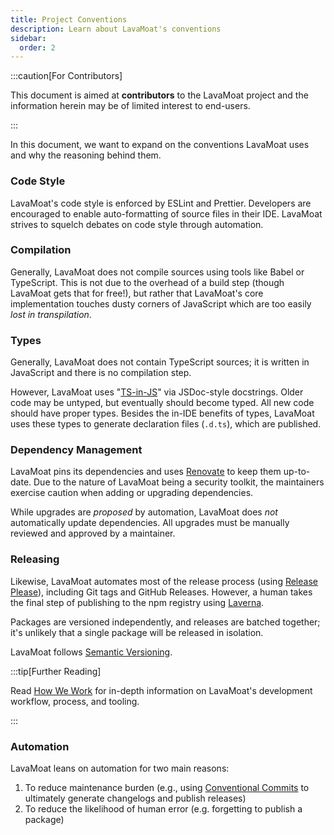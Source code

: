 ```yaml
---
title: Project Conventions
description: Learn about LavaMoat's conventions
sidebar:
  order: 2
---
```


:::caution[For Contributors]

This document is aimed at **contributors** to the LavaMoat project and the information herein may be of limited interest to end-users.

:::

In this document, we want to expand on the conventions LavaMoat uses and why the reasoning behind them.

### Code Style

LavaMoat's code style is enforced by ESLint and Prettier. Developers are encouraged to enable auto-formatting of source files in their IDE. LavaMoat strives to squelch debates on code style through automation.

### Compilation

Generally, LavaMoat does not compile sources using tools like Babel or TypeScript. This is not due to the overhead of a build step (though LavaMoat gets that for free!), but rather that LavaMoat's core implementation touches dusty corners of JavaScript which are too easily _lost in transpilation_.

### Types

Generally, LavaMoat does not contain TypeScript sources; it is written in JavaScript and there is no compilation step.

However, LavaMoat uses "[TS-in-JS][js-ts]" via JSDoc-style docstrings. Older code may be untyped, but eventually should become typed. All new code should have proper types. Besides the in-IDE benefits of types, LavaMoat uses these types to generate declaration files (`.d.ts`), which are published.

### Dependency Management

LavaMoat pins its dependencies and uses [Renovate][] to keep them up-to-date. Due to the nature of LavaMoat being a security toolkit, the maintainers exercise caution when adding or upgrading dependencies.

While upgrades are _proposed_ by automation, LavaMoat does _not_ automatically update dependencies. All upgrades must be manually reviewed and approved by a maintainer.

### Releasing

Likewise, LavaMoat automates most of the release process (using [Release Please][]), including Git tags and GitHub Releases. However, a human takes the final step of publishing to the npm registry using [Laverna][lavamoat-laverna].

Packages are versioned independently, and releases are batched together; it's unlikely that a single package will be released in isolation.

LavaMoat follows [Semantic Versioning][semver].

:::tip[Further Reading]

Read [How We Work][how-we-work] for in-depth information on LavaMoat's development workflow, process, and tooling.

:::

### Automation

LavaMoat leans on automation for two main reasons:

1. To reduce maintenance burden (e.g., using [Conventional Commits][conventional-commits] to ultimately generate changelogs and publish releases)
2. To reduce the likelihood of human error (e.g. forgetting to publish a package)

[release please]: https://github.com/googleapis/release-please
[lavamoat-laverna]: https://github.com/lavamoat/lavamoat/tree/main/packages/laverna/#README
[renovate]: https://www.mend.io/renovate/
[js-ts]: https://www.typescriptlang.org/docs/handbook/intro-to-js-ts.html
[conventional-commits]: https://www.conventionalcommits.org/en/v1.0.0/
[how-we-work]: /contributor/how-we-work
[semver]: https://semver.org/spec/v2.0.0.html
